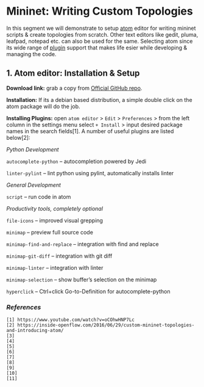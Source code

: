 # Mininet: Writing Custom Topologies

In this segment we will demonstrate to setup [atom](https://github.com/atom/atom) editor for writing mininet scripts & create topologies from scratch. Other text editors like gedit, pluma, leafpad, notepad etc. can also be used for the same. Selecting atom since its wide range of [plugin](https://atom.io/packages) support that makes life esier while developing & managing the code. 

## 1. Atom editor: Installation & Setup

**Download link:** grab a copy from [Official GitHub repo](https://github.com/atom/atom/releases/tag/v1.53.0).

**Installation:** If its a debian based distribution, a simple double click on the atom package will do the job. 

**Installing Plugins:** open `atom editor` > `Edit` > `Preferences` > from the left column in the settings menu select `+ Install` > input desired package names in the search fields[1]. A number of useful plugins are listed below[2]:

*Python Development*

`autocomplete-python` – autocompletion powered by Jedi

`linter-pylint` – lint python using pylint, automatically installs linter

*General Development*

`script` – run code in atom

*Productivity tools, completely optional*

`file-icons` – improved visual grepping

`minimap` – preview full source code

`minimap-find-and-replace` – integration with find and replace

`minimap-git-diff` – integration with git diff

`minimap-linter` – integration with linter

`minimap-selection` – show buffer’s selection on the minimap

`hyperclick` – Ctrl+click Go-to-Definition for autocomplete-python










### _References_

```
[1] https://www.youtube.com/watch?v=oCOhwHNP7Lc
[2] https://inside-openflow.com/2016/06/29/custom-mininet-topologies-and-introducing-atom/
[3] 
[4] 
[5] 
[6] 
[7] 
[8] 
[9] 
[10] 
[11] 
```
